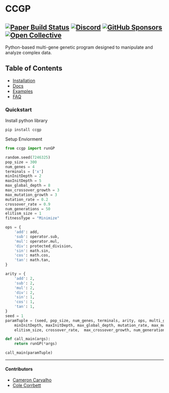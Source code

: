 # CCGP
[![Paper Build Status](https://img.shields.io/github/actions/workflow/status/PaperMC/Paper/build.yml?branch=master)](https://github.com/PaperMC/Paper/actions)
[![Discord](https://img.shields.io/discord/289587909051416579.svg?label=&logo=discord&logoColor=ffffff&color=7389D8&labelColor=6A7EC2)](https://discord.gg/papermc)
[![GitHub Sponsors](https://img.shields.io/github/sponsors/papermc?label=GitHub%20Sponsors)](https://github.com/sponsors/PaperMC)
[![Open Collective](https://img.shields.io/opencollective/all/papermc?label=OpenCollective%20Sponsors)](https://opencollective.com/papermc)
----
Python-based multi-gene genetic program designed to manipulate and analyze complex data.
## Table of Contents
- [Installation](https://link-url-here.org)
- [Docs](https://link-url-here.org)
- [Examples](https://link-url-here.org)
- [FAQ](https://link-url-here.org)

### Quickstart
Install python library
```pip
pip install ccgp
```
Setup Enviorment
```py
from ccgp import runGP

random.seed(7246325)
pop_size = 300
num_genes = 4
terminals = ['x']
minInitDepth = 2
maxInitDepth = 5
max_global_depth = 8
max_crossover_growth = 3
max_mutation_growth = 3
mutation_rate = 0.2
crossover_rate = 0.9
num_generations = 50
elitism_size = 1
fitnessType = "Minimize"

ops = {
    'add': add,
    'sub': operator.sub,
    'mul': operator.mul,
    'div': protected_division,
    'sin': math.sin,
    'cos': math.cos,
    'tan': math.tan,
}

arity = {
    'add': 2,
    'sub': 2,
    'mul': 2,
    'div': 2,
    'sin': 1,
    'cos': 1,
    'tan': 1,
}
seed = 1
paramTuple = (seed, pop_size, num_genes, terminals, arity, ops, multi_gene_fitness,
    minInitDepth, maxInitDepth, max_global_depth, mutation_rate, max_mutation_growth,
    elitism_size, crossover_rate,  max_crossover_growth, num_generations, data_points, fitnessType)

def call_main(args):
    return runGP(*args)        

call_main(paramTuple)
```
---
#### Contributors 
- [Cameron Carvalho](https://github.com/cjcameron92)
- [Cole Corrbett](https://github.com/)
